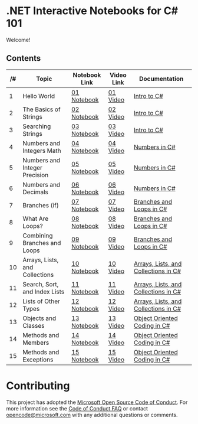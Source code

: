 # .NET Interactive Notebooks for C# 101

Welcome!

## Contents

/# | Topic                         | Notebook Link         | Video Link | Documentation 
---|-------------------------------|-----------------------|------------|--------------
1  | Hello World                   | <a href="vscode://ms-dotnettools.dotnet-interactive-vscode/openNotebook?url=https://raw.githubusercontent.com/csharp-notebooks/main/csharp-101/01-Hello%20World.dib" target="_blank">01 Notebook</a> | [01 Video](https://www.youtube.com/watch?v=KT2VR7m19So&list=PLdo4fOcmZ0oVxKLQCHpiUWun7vlJJvUiN&index=2) | [Intro to C#](https://docs.microsoft.com/dotnet/csharp/tour-of-csharp/tutorials/hello-world?WT.mc_id=csharpnotebook-35129-website)
2  | The Basics of Strings         | [02 Notebook](vscode://ms-dotnettools.dotnet-interactive-vscode/openNotebook?url=https://raw.githubusercontent.com/csharp-notebooks/main/csharp-101/02-The%20Basics%20of%20String.dib) | [02 Video](https://www.youtube.com/watch?v=JSpC7Cz64h0&list=PLdo4fOcmZ0oVxKLQCHpiUWun7vlJJvUiN&index=3) | [Intro to C#](https://docs.microsoft.com/dotnet/csharp/tour-of-csharp/tutorials/hello-world?WT.mc_id=Educationalcsharp-c9-scottha)
3  | Searching Strings             | [03 Notebook](vscode://ms-dotnettools.dotnet-interactive-vscode/openNotebook?url=https://raw.githubusercontent.com/csharp-notebooks/main/csharp-101/03-Searching%20Strings.dib) | [03 Video](https://www.youtube.com/watch?v=JL30gSE3WaQ&list=PLdo4fOcmZ0oVxKLQCHpiUWun7vlJJvUiN&index=4) | [Intro to C#](https://docs.microsoft.com/dotnet/csharp/tour-of-csharp/tutorials/hello-world?WT.mc_id=Educationalcsharp-c9-scottha)
4  | Numbers and Integers Math     | [04 Notebook](vscode://ms-dotnettools.dotnet-interactive-vscode/openNotebook?url=https://raw.githubusercontent.com/csharp-notebooks/main/csharp-101/04-Numbers%20and%20Integer%20Math.dib) | [04 Video](https://www.youtube.com/watch?v=jEE0pWTq54U&list=PLdo4fOcmZ0oVxKLQCHpiUWun7vlJJvUiN&index=5) | [Numbers in C#](https://docs.microsoft.com/dotnet/csharp/tour-of-csharp/tutorials/numbers-in-csharp?WT.mc_id=Educationalcsharp-c9-scottha)
5  | Numbers and Integer Precision | [05 Notebook](vscode://ms-dotnettools.dotnet-interactive-vscode/openNotebook?url=https://raw.githubusercontent.com/csharp-notebooks/main/csharp-101/05-Numbers%20and%20Integer%20Precision.dib) | [05 Video](https://www.youtube.com/watch?v=31EmPADtv4w&list=PLdo4fOcmZ0oVxKLQCHpiUWun7vlJJvUiN&index=6) | [Numbers in C#](https://docs.microsoft.com/dotnet/csharp/tour-of-csharp/tutorials/numbers-in-csharp?WT.mc_id=Educationalcsharp-c9-scottha)
6  | Numbers and Decimals          | [06 Notebook](vscode://ms-dotnettools.dotnet-interactive-vscode/openNotebook?url=https://raw.githubusercontent.com/csharp-notebooks/main/csharp-101/06-Numbers%20and%20Decimals.dib) | [06 Video](https://www.youtube.com/watch?v=kdKcpF9roeU&list=PLdo4fOcmZ0oVxKLQCHpiUWun7vlJJvUiN&index=7) | [Numbers in C#](https://docs.microsoft.com/dotnet/csharp/tour-of-csharp/tutorials/numbers-in-csharp?WT.mc_id=Educationalcsharp-c9-scottha)
7  | Branches (if)                 | [07 Notebook](vscode://ms-dotnettools.dotnet-interactive-vscode/openNotebook?url=https://raw.githubusercontent.com/csharp-notebooks/main/csharp-101/07-Branches%20(if).dib) | [07 Video](https://www.youtube.com/watch?v=y4OTe8LSokg&list=PLdo4fOcmZ0oVxKLQCHpiUWun7vlJJvUiN&index=8) | [Branches and Loops in C#](https://docs.microsoft.com/dotnet/csharp/tour-of-csharp/tutorials/branches-and-loops-local?WT.mc_id=Educationalcsharp-c9-scottha)
8  | What Are Loops?               | [08 Notebook](vscode://ms-dotnettools.dotnet-interactive-vscode/openNotebook?url=https://raw.githubusercontent.com/csharp-notebooks/main/csharp-101/08-What%20Are%20Loops.dib) | [08 Video](https://www.youtube.com/watch?v=z31m5Up_gSQ&list=PLdo4fOcmZ0oVxKLQCHpiUWun7vlJJvUiN&index=10) | [Branches and Loops in C#](https://docs.microsoft.com/dotnet/csharp/tour-of-csharp/tutorials/branches-and-loops-local?WT.mc_id=Educationalcsharp-c9-scottha)
9  | Combining Branches and Loops  | [09 Notebook](vscode://ms-dotnettools.dotnet-interactive-vscode/openNotebook?url=https://raw.githubusercontent.com/csharp-notebooks/main/csharp-101/09-Combining%20Branches%20and%20Loop.dib) | [09 Video](https://www.youtube.com/watch?v=qK7tUpaOXi8&list=PLdo4fOcmZ0oVxKLQCHpiUWun7vlJJvUiN&index=11) | [Branches and Loops in C#](https://docs.microsoft.com/dotnet/csharp/tour-of-csharp/tutorials/branches-and-loops-local?WT.mc_id=Educationalcsharp-c9-scottha)
10 | Arrays, Lists, and Collections| [10 Notebook](vscode://ms-dotnettools.dotnet-interactive-vscode/openNotebook?url=https://raw.githubusercontent.com/csharp-notebooks/main/csharp-101/10-Arrays%2C%20Lists%2C%20and%20Collections.dib) | [10 Video](https://www.youtube.com/watch?v=qLeF_wpnVto&list=PLdo4fOcmZ0oVxKLQCHpiUWun7vlJJvUiN&index=12) | [Arrays, Lists, and Collections in C#](https://docs.microsoft.com/dotnet/csharp/tour-of-csharp/tutorials/arrays-and-collections?WT.mc_id=Educationalcsharp-c9-scottha)
11 | Search, Sort, and Index Lists | [11 Notebook](vscode://ms-dotnettools.dotnet-interactive-vscode/openNotebook?url=https://raw.githubusercontent.com/csharp-notebooks/main/csharp-101/11-%20Search%2C%20Sort%2C%20and%20Index%20Lists.dib) | [11 Video](https://www.youtube.com/watch?v=NJ5ghiutzfY&list=PLdo4fOcmZ0oVxKLQCHpiUWun7vlJJvUiN&index=13) | [Arrays, Lists, and Collections in C#](https://docs.microsoft.com/dotnet/csharp/tour-of-csharp/tutorials/arrays-and-collections?WT.mc_id=Educationalcsharp-c9-scottha)
12 | Lists of Other Types          | [12 Notebook](vscode://ms-dotnettools.dotnet-interactive-vscode/openNotebook?url=https://raw.githubusercontent.com/csharp-notebooks/main/csharp-101/12-Lists%20of%20Other%20Types.dib) | [12 Video](https://www.youtube.com/watch?v=oIQdb93xewE&list=PLdo4fOcmZ0oVxKLQCHpiUWun7vlJJvUiN&index=14) | [Arrays, Lists, and Collections in C#](https://docs.microsoft.com/dotnet/csharp/tour-of-csharp/tutorials/arrays-and-collections?WT.mc_id=Educationalcsharp-c9-scottha)
13 | Objects and Classes           | [ 13 Notebook](vscode://ms-dotnettools.dotnet-interactive-vscode/openNotebook?url=https://raw.githubusercontent.com/csharp-notebooks/main/csharp-101/13-Objects%20and%20Classes.dib)| [13 Video](https://www.youtube.com/watch?v=TzgxcAiHCWA&list=PLdo4fOcmZ0oVxKLQCHpiUWun7vlJJvUiN&index=16) | [Object Oriented Coding in C#](https://docs.microsoft.com/dotnet/csharp/fundamentals/tutorials/classes?WT.mc_id=Educationalcsharp-c9-scottha)
14 | Methods and Members           | [14 Notebook](vscode://ms-dotnettools.dotnet-interactive-vscode/openNotebook?url=https://raw.githubusercontent.com/csharp-notebooks/main/csharp-101/14-Methods%20and%20Members.dib) | [14 Video](https://www.youtube.com/watch?v=xLhm3bEG__c&list=PLdo4fOcmZ0oVxKLQCHpiUWun7vlJJvUiN&index=17) | [Object Oriented Coding in C#](https://docs.microsoft.com/dotnet/csharp/fundamentals/tutorials/classes?WT.mc_id=Educationalcsharp-c9-scottha)
15 | Methods and Exceptions        | [15 Notebook](vscode://ms-dotnettools.dotnet-interactive-vscode/openNotebook?url=https://raw.githubusercontent.com/csharp-notebooks/main/csharp-101/15-Methods%20and%20Exceptions.dib) | [15 Video](https://www.youtube.com/watch?v=8YsoBBiVVzQ&list=PLdo4fOcmZ0oVxKLQCHpiUWun7vlJJvUiN&index=18) | [Object Oriented Coding in C#](https://docs.microsoft.com/dotnet/csharp/fundamentals/tutorials/classes?WT.mc_id=Educationalcsharp-c9-scottha)




# Contributing

This project has adopted the [Microsoft Open Source Code of Conduct](https://opensource.microsoft.com/codeofconduct/). For more information see the [Code of Conduct FAQ](https://opensource.microsoft.com/codeofconduct/faq/) or contact [opencode@microsoft.com](mailto:opencode@microsoft.com) with any additional questions or comments.
